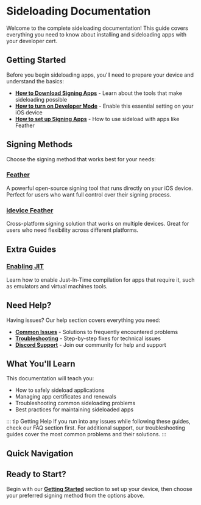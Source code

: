 # Sideloading Documentation

Welcome to the complete sideloading documentation! This guide covers everything you need to know about installing and sideloading apps with your developer cert.

## Getting Started

Before you begin sideloading apps, you'll need to prepare your device and understand the basics:

- **[How to Download Signing Apps](/guide/getting-started/downloading-signing-apps)** - Learn about the tools that make sideloading possible
- **[How to turn on Developer Mode](/guide/getting-started/developer-mode)** - Enable this essential setting on your iOS device
- **[How to set up Signing Apps](/guide/apps/feather)** - How to use sideload with apps like Feather

## Signing Methods

Choose the signing method that works best for your needs:

### [Feather](/guide/apps/feather)
A powerful open-source signing tool that runs directly on your iOS device. Perfect for users who want full control over their signing process.


### [idevice Feather](/guide/apps/idevice-feather) 
Cross-platform signing solution that works on multiple devices. Great for users who need flexibility across different platforms.


## Extra Guides

### [Enabling JIT ](/guide/guides/enabling-jit)
Learn how to enable Just-In-Time compilation for apps that require it, such as emulators and virtual machines tools.


## Need Help?

Having issues? Our help section covers everything you need:

- **[Common Issues](/guide/troubleshooting/common-issues)** - Solutions to frequently encountered problems
- **[Troubleshooting](/guide/troubleshooting/troubleshooting)** - Step-by-step fixes for technical issues  
- **[Discord Support](/guide/troubleshooting/discord)** - Join our community for help and support

## What You'll Learn

This documentation will teach you:

- How to safely sideload applications
- Managing app certificates and renewals
- Troubleshooting common sideloading problems
- Best practices for maintaining sideloaded apps

::: tip Getting Help
If you run into any issues while following these guides, check our FAQ section first. For additional support, our troubleshooting guides cover the most common problems and their solutions.
:::

## Quick Navigation


## Ready to Start?

Begin with our **[Getting Started](/guide/getting-started/developer-mode)** section to set up your device, then choose your preferred signing method from the options above. 